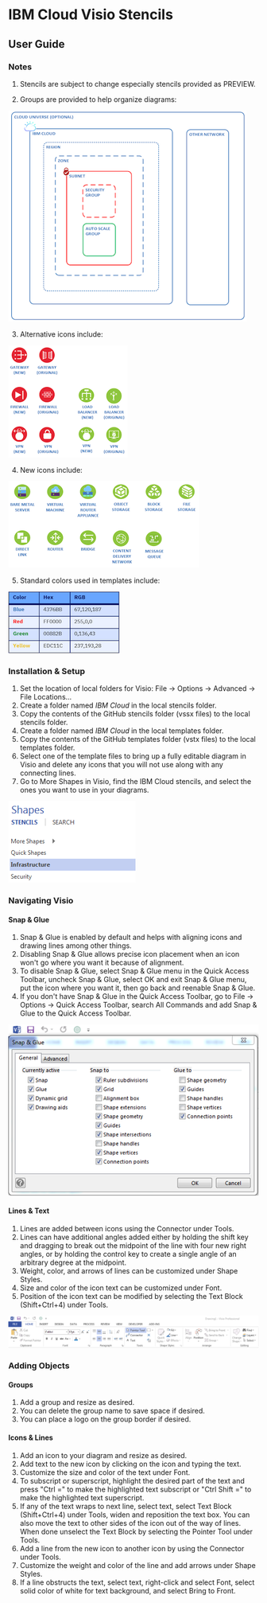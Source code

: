 # IBM Cloud Visio Stencils

## User Guide

### Notes

1. Stencils are subject to change especially stencils provided as PREVIEW.

2. Groups are provided to help organize diagrams:

![Groups](/images/groups.png)

3. Alternative icons include:

![RedesignedIcons](/images/redesignedicons.png)

4. New icons include:

![NewIcons](/images/newicons.png)

5. Standard colors used in templates include:

![Colors](/images/colors.png)

### Installation & Setup

1. Set the location of local folders for Visio:  File -> Options -> Advanced -> File Locations...
2. Create a folder named *IBM Cloud* in the local stencils folder.  
3. Copy the contents of the GitHub stencils folder (vssx files) to the local stencils folder.  
4. Create a folder named *IBM Cloud* in the local templates folder. 
5. Copy the contents of the GitHub templates folder (vstx files) to the local templates folder.
6. Select one of the template files to bring up a fully editable diagram in Visio and delete any icons that you will not use along with any connecting lines.
7. Go to More Shapes in Visio, find the IBM Cloud stencils, and select the ones you want to use in your diagrams.

![Shapes](/images/shapes.png)

### Navigating Visio

#### Snap & Glue
1. Snap & Glue is enabled by default and helps with aligning icons and drawing lines among other things.
2. Disabling Snap & Glue allows precise icon placement when an icon won't go where you want it because of alignment.
3. To disable Snap & Glue, select Snap & Glue menu in the Quick Access Toolbar, uncheck Snap & Glue, select OK and exit Snap & Glue menu, put the icon where you want it, then go back and reenable Snap & Glue.
4. If you don't have Snap & Glue in the Quick Access Toolbar, go to File -> Options -> Quick Access Toolbar, search All Commands and add Snap & Glue to the Quick Access Toolbar.

![SnapAndGlue](/images/snapandglue.png)

#### Lines & Text
1. Lines are added between icons using the Connector under Tools.
2. Lines can have additional angles added either by holding the shift key and dragging to break out the midpoint of the line with four new right angles, or by holding the control key to create a single angle of an arbitrary degree at the midpoint.
3. Weight, color, and arrows of lines can be customized under Shape Styles.  
4. Size and color of the icon text can be customized under Font.
5. Position of the icon text can be modified by selecting the Text Block (Shift+Ctrl+4) under Tools.

![Ribbon](/images/ribbon.png)

### Adding Objects

#### Groups
1. Add a group and resize as desired.
2. You can delete the group name to save space if desired.
3. You can place a logo on the group border if desired.  

#### Icons & Lines
1. Add an icon to your diagram and resize as desired.  
2. Add text to the new icon by clicking on the icon and typing the text.
3. Customize the size and color of the text under Font.  
4. To subscript or superscript, highlight the desired part of the text and press "Ctrl =" to make the highlighted text subscript or "Ctrl Shift =" to make the highlighted text superscript. 
5. If any of the text wraps to next line, select text, select Text Block (Shift+Ctrl+4) under Tools, widen and reposition the text box.  You can also move the text to other sides of the icon out of the way of lines.  When done unselect the Text Block by selecting the Pointer Tool under Tools. 
6. Add a line from the new icon to another icon by using the Connector under Tools. 
7. Customize the weight and color of the line and add arrows under Shape Styles.
8. If a line obstructs the text, select text, right-click and select Font, select solid color of white for text background, and select Bring to Front. 
